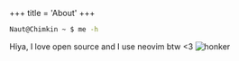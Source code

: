 +++
title = 'About'
+++

```bash
Naut@Chimkin ~ $ me -h
```
Hiya, I love open source and I use neovim btw <3
![honker](/caphonkers.jpg) 

